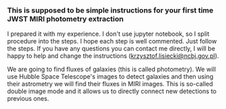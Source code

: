 ### This is supposed to be simple instructions for your first time JWST MIRI photometry extraction

I prepared it with my experience. I don't use jupyter notebook, so I split procedure into the steps. I hope each step is well commented. Just follow the steps. If you have any questions you can contact me directly, I will be happy to help and change the instructions (krzysztof.lisiecki@ncbj.gov.pl). 

We are going to find fluxes of galaxies (this is called photometry). We will use Hubble Space Telescope's images to detect galaxies and then using their astrometry we will find their fluxes in MIRI images. This is so-called double image mode and it allows us to directly connect new detections to previous ones. 

